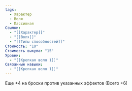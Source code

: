 ```yaml
---
tags:
  - Характер
  - Воля
  - Пассивная
Ссылки:
  - "[[Характер]]"
  - "[[Воля]]"
  - "[[Типы способностей]]"
Стоимость: "10"
Стоимость выкупа: "15"
Уровни:
  - "[[Крепкая воля 1]]"
Связанные навыки:
  - "[[Крепкая воля 1]]"
---
```

Еще +4 на броски против указанных эффектов (Всего +6)